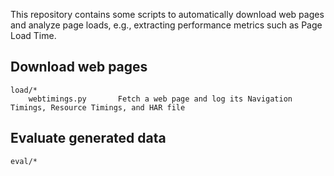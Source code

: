 This repository contains some scripts to automatically download web pages and analyze page loads, e.g., extracting performance metrics such as Page Load Time.

Download web pages
-----------

	load/*
        webtimings.py       Fetch a web page and log its Navigation Timings, Resource Timings, and HAR file

Evaluate generated data
------------------------

	eval/*
